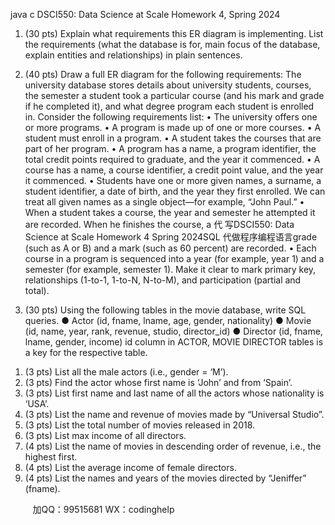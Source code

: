 java c
DSCI550: Data Science at Scale 
Homework 4, Spring 2024 
1. (30 pts) Explain what requirements this ER diagram is implementing. List the requirements (what the database is for, main focus of the database, explain entities and relationships) in plain sentences.

2. (40 pts) Draw a full ER diagram for the following requirements:
The university database stores details about university students, courses, the semester a student took a particular course (and his mark and grade if he completed it), and what degree program each student is enrolled in. Consider the following requirements list:
• The university offers one or more programs.
• A program is made up of one or more courses.
• A student must enroll in a program.
• A student takes the courses that are part of her program.
• A program has a name, a program identifier, the total credit points required to graduate, and the year it commenced.
• A course has a name, a course identifier, a credit point value, and the year it commenced.
• Students have one or more given names, a surname, a student identifier, a date of birth, and the year they first enrolled. We can treat all given names as a single object—for example, “John Paul.”
• When a student takes a course, the year and semester he attempted it are recorded. When he finishes the course, a 代 写DSCI550: Data Science at Scale Homework 4 Spring 2024SQL
代做程序编程语言grade (such as A or B) and a mark (such as 60 percent) are recorded.
• Each course in a program is sequenced into a year (for example, year 1) and a semester (for example, semester 1).
Make it clear to mark primary key, relationships (1-to-1, 1-to-N, N-to-M), and participation (partial and total).
3. (30 pts) Using the following tables in the movie database, write SQL queries.
● Actor (id, fname, lname, age, gender, nationality)
● Movie (id, name, year, rank, revenue, studio, director_id)
● Director (id, fname, lname, gender, income)
id column in ACTOR, MOVIE  DIRECTOR tables is a key for the respective table.
1) (3 pts) List all the male actors (i.e., gender = ‘M’).
2) (3 pts) Find the actor whose first name is ‘John’ and from ‘Spain’.
3) (3 pts) List first name and last name of all the actors whose nationality is ‘USA’.
4) (3 pts) List the name and revenue of movies made by “Universal Studio”.
5) (3 pts) List the total number of movies released in 2018.
6) (3 pts) List max income of all directors.
7) (4 pts) List the name of movies in descending order of revenue, i.e., the highest first.
8) (4 pts) List the average income of female directors.
9) (4 pts) List the names and years of the movies directed by “Jeniffer” (fname).





         
加QQ：99515681  WX：codinghelp
